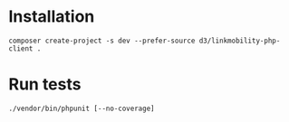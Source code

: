 # Installation

```
composer create-project -s dev --prefer-source d3/linkmobility-php-client .
```

# Run tests

```
./vendor/bin/phpunit [--no-coverage]
```
